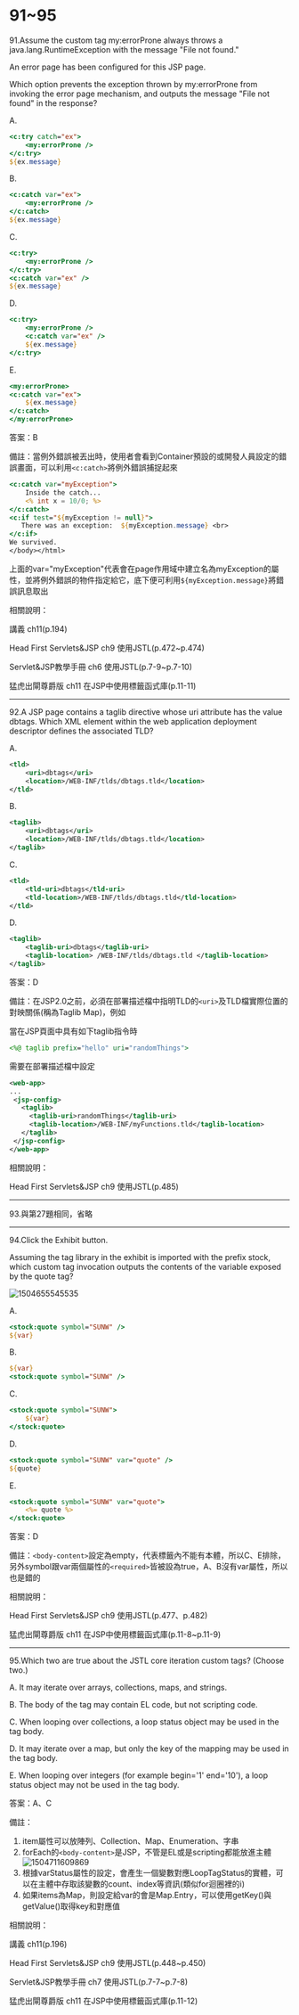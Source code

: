 91~95
========================
91.Assume the custom tag my:errorProne always throws a java.lang.RuntimeException with the message "File not found." 

An error page has been configured for this JSP page. 

Which option prevents the exception thrown by my:errorProne from invoking the error page mechanism, and outputs the message "File not found" in the response?

A.   

```jsp
<c:try catch="ex"> 
	<my:errorProne /> 
</c:try> 
${ex.message} 
```

B.  

```jsp
<c:catch var="ex"> 
	<my:errorProne /> 
</c:catch>
${ex.message} 
```

C.   

```jsp
<c:try> 
	<my:errorProne /> 
</c:try> 
<c:catch var="ex" /> 
${ex.message} 
```

D.   

```jsp
<c:try> 
	<my:errorProne /> 
	<c:catch var="ex" /> 
	${ex.message} 
</c:try> 
```

E.   

```jsp
<my:errorProne> 
<c:catch var="ex"> 
	${ex.message} 
</c:catch> 
</my:errorProne>
```

<!--sec data-title="解析" data-id="section91_2" data-collapse=true ces-->
答案：B

備註：當例外錯誤被丟出時，使用者會看到Container預設的或開發人員設定的錯誤畫面，可以利用`<c:catch>`將例外錯誤捕捉起來

```jsp
<c:catch var="myException">
    Inside the catch...
    <% int x = 10/0; %>      
</c:catch>
<c:if test="${myException != null}">
   There was an exception:  ${myException.message} <br>
</c:if>
We survived.
</body></html>
```

上面的var="myException"代表會在page作用域中建立名為myException的屬性，並將例外錯誤的物件指定給它，底下便可利用`${myException.message}`將錯誤訊息取出

相關說明：

講義 ch11(p.194)

Head First Servlets&JSP ch9 使用JSTL(p.472~p.474)

Servlet&JSP教學手冊 ch6 使用JSTL(p.7-9~p.7-10)

猛虎出閘尊爵版 ch11 在JSP中使用標籤函式庫(p.11-11)
<!--endsec-->

---
92.A JSP page contains a taglib directive whose uri attribute has the value dbtags. Which XML element within the web application deployment descriptor defines the associated TLD?

A.   

```xml
<tld> 
	<uri>dbtags</uri> 
	<location>/WEB-INF/tlds/dbtags.tld</location> 
</tld> 
```

B.   

```xml
<taglib> 
	<uri>dbtags</uri> 
	<location>/WEB-INF/tlds/dbtags.tld</location> 
</taglib> 
```

C.   

```xml
<tld> 
	<tld-uri>dbtags</tld-uri> 
	<tld-location>/WEB-INF/tlds/dbtags.tld</tld-location> 
</tld>
```

D.   

```xml
<taglib> 
	<taglib-uri>dbtags</taglib-uri> 
	<taglib-location> /WEB-INF/tlds/dbtags.tld </taglib-location> 
</taglib>
```

<!--sec data-title="解析" data-id="section92_2" data-collapse=true ces-->
答案：D

備註：在JSP2.0之前，必須在部署描述檔中指明TLD的`<uri>`及TLD檔實際位置的對映關係(稱為Taglib Map)，例如

當在JSP頁面中具有如下taglib指令時

```jsp
<%@ taglib prefix="hello" uri="randomThings">
```

需要在部署描述檔中設定

```xml
<web-app>
...
 <jsp-config>
   <taglib>
     <taglib-uri>randomThings</taglib-uri>
     <taglib-location>/WEB-INF/myFunctions.tld</taglib-location>
   </taglib>
 </jsp-config>
</web-app>
```

相關說明：

Head First Servlets&JSP ch9 使用JSTL(p.485)
<!--endsec-->

---
93.與第27題相同，省略

---
94.Click the Exhibit button. 

Assuming the tag library in the exhibit is imported with the prefix stock, which custom tag invocation outputs the contents of the variable exposed by the quote tag?

![1504655545535](/media/9039.jpeg)


A.   

```jsp
<stock:quote symbol="SUNW" /> 
${var} 
```

B.   

```jsp
${var} 
<stock:quote symbol="SUNW" />
```

 C.   

```jsp
<stock:quote symbol="SUNW"> 
	${var} 
</stock:quote> 
```

D.   

```jsp
<stock:quote symbol="SUNW" var="quote" />
${quote} 
```

E.   

```jsp
<stock:quote symbol="SUNW" var="quote"> 
	<%= quote %> 
</stock:quote>
```

<!--sec data-title="解析" data-id="section94_2" data-collapse=true ces-->
答案：D

備註：`<body-content>`設定為empty，代表標籤內不能有本體，所以C、E排除，另外symbol跟var兩個屬性的`<required>`皆被設為true，A、B沒有var屬性，所以也是錯的

相關說明：

Head First Servlets&JSP ch9 使用JSTL(p.477、p.482)

猛虎出閘尊爵版 ch11 在JSP中使用標籤函式庫(p.11-8~p.11-9)
<!--endsec-->

---
95.Which two are true about the JSTL core iteration custom tags? (Choose two.)

A.   It may iterate over arrays, collections, maps, and strings. 

B.   The body of the tag may contain EL code, but not scripting code. 

C.   When looping over collections, a loop status object may be used in the tag body. 

D.   It may iterate over a map, but only the key of the mapping may be used in the tag body. 

E.   When looping over integers (for example begin='1' end='10'), a loop status object may not be used in the tag body.

<!--sec data-title="解析" data-id="section95_2" data-collapse=true ces-->
答案：A、C

備註：

1. item屬性可以放陣列、Collection、Map、Enumeration、字串
2. forEach的`<body-content>`是JSP，不管是EL或是scripting都能放進主體
![1504711609869](/media/3027.jpeg)
3. 根據varStatus屬性的設定，會產生一個變數對應LoopTagStatus的實體，可以在主體中存取該變數的count、index等資訊(類似for迴圈裡的i)
4. 如果items為Map，則設定給var的會是Map.Entry，可以使用getKey()與getValue()取得key和對應值

相關說明：

講義 ch11(p.196)

Head First Servlets&JSP ch9 使用JSTL(p.448~p.450)

Servlet&JSP教學手冊 ch7 使用JSTL(p.7-7~p.7-8)

猛虎出閘尊爵版 ch11 在JSP中使用標籤函式庫(p.11-12)
<!--endsec-->